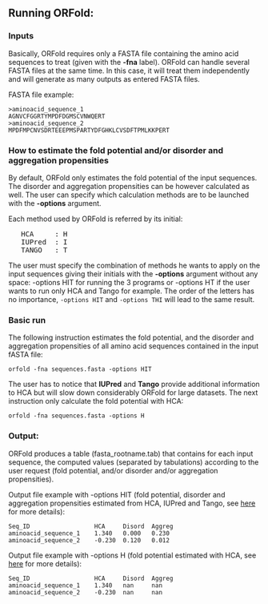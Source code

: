 ## Running ORFold:


### Inputs
Basically, ORFold requires only a FASTA file containing the amino acid sequences 
to treat (given with the **-fna** label). ORFold can handle several FASTA files at the same
time. In this case, it will treat them independently and will generate as many 
outputs as entered FASTA files.

 
 FASTA file example:
```{}
>aminoacid_sequence_1
AGNVCFGGRTYMPDFDGMSCVNWQERT
>aminoacid_sequence_2
MPDFMPCNVSDRTEEEPMSPARTYDFGHKLCVSDFTPMLKKPERT
```


### How to estimate the fold potential and/or disorder and aggregation propensities
By default, ORFold only estimates the fold potential of the input sequences. 
The disorder and aggregation propensities can be however calculated as well.
The user can specify which calculation methods are to be launched with 
the **-options** argument. 

Each method used by ORFold is referred by its initial: 
<pre>
   HCA     : H
   IUPred  : I
   TANGO   : T 
</pre>

The user must specify the combination of methods he wants to apply
on the input sequences giving their initials with the **-options** argument
without any space: -options HIT for running the 3 programs or -options HT 
if the user wants to run only HCA and Tango for example. 
The order of the letters has no importance, 
```-options HIT``` and ```-options THI``` will lead to the same result.


### Basic run
The following instruction estimates the fold potential, and the disorder and aggregation propensities of
all amino acid sequences contained in the input fASTA file:

```{python}
orfold -fna sequences.fasta -options HIT
```



The user has to notice that **IUPred** and **Tango** provide additional information
to HCA but will slow down considerably ORFold for large datasets. 
The next instruction only calculate the fold potential with HCA:
```{python}
orfold -fna sequences.fasta -options H
```

### Output:
ORFold produces a table (fasta_rootname.tab) that contains for each input sequence,
the computed values (separated by tabulations) according to the user request (fold potential, and/or disorder and/or 
aggregation propensities).





 Output file example with -options HIT (fold potential, disorder and aggregation
 propensities estimated from HCA, IUPred and Tango, see [here](./How_it_works_orfold.md) for more details):

```{}
Seq_ID                  HCA     Disord  Aggreg
aminoacid_sequence_1	1.340	0.000	0.230	
aminoacid_sequence_2	-0.230	0.120	0.012	
```

Output file example with -options H (fold potential estimated with HCA, see [here](./How_it_works_orfold.md) for more details):
```{}
Seq_ID                  HCA     Disord  Aggreg
aminoacid_sequence_1    1.340   nan     nan
aminoacid_sequence_2    -0.230  nan     nan
```
